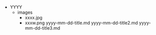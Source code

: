
- YYYY
    - images
        - xxxx.jpg
        - xxxw.png
    yyyy-mm-dd-title.md
    yyyy-mm-dd-title2.md
    yyyy-mm-dd-title3.md